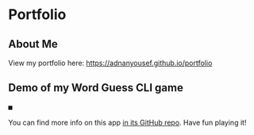 # Portfolio

## About Me
View my portfolio here: https://adnanyousef.github.io/portfolio

## Demo of my Word Guess CLI game
<p align="center" style="max-width: 0.5rem;">
<img src="https://github.com/adnanyousef/portfolio/raw/master/assets/images/word-guess.gif" alt="Word Guess Demo">
</p>


You can find more info on this app [in its GitHub repo](https://github.com/adnanyousef/word-guess-cli). Have fun playing it!